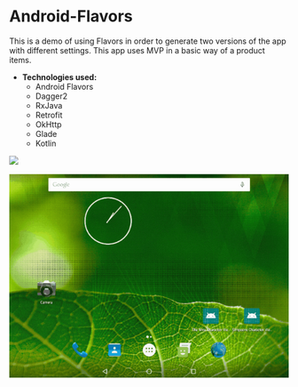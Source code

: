 # Android-Flavors
This is a demo of using Flavors in order to generate two versions of the app with different settings. This app uses MVP in a basic way of a product items.

+ **Technologies used:**
  - Android Flavors
  - Dagger2
  - RxJava
  - Retrofit
  - OkHttp
  - Glade
  - Kotlin
  
![](https://github.com/alejo740/Android-Flavors/blob/master/preview/demo2.gif)

![](https://github.com/alejo740/Android-Flavors/blob/master/preview/demo1.gif)
